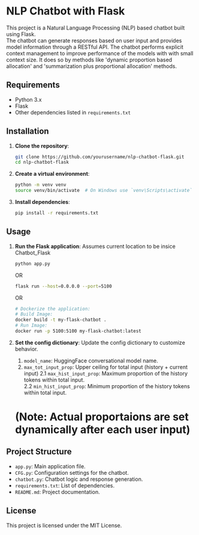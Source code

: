# NLP Chatbot with Flask

This project is a Natural Language Processing (NLP) based chatbot built using Flask.  
The chatbot can generate responses based on user input and provides model information through a RESTful API.
The chatbot performs explicit context management to improve performance of the models with with small context size. 
It does so by methods like 'dynamic proportion based allocation' and 'summarization plus proportional allocation' methods.  


<!-- ## Features

- **Chat Endpoint**: Accepts user input and returns a generated response.
- **Model Info Endpoint**: Provides information about the chatbot model.
- **Logging**: Logs important events and errors for debugging purposes. -->

## Requirements

- Python 3.x
- Flask
- Other dependencies listed in `requirements.txt`

## Installation

1. **Clone the repository**:
    ```sh
    git clone https://github.com/yourusername/nlp-chatbot-flask.git
    cd nlp-chatbot-flask
    ```

2. **Create a virtual environment**:
    ```sh
    python -m venv venv
    source venv/bin/activate  # On Windows use `venv\Scripts\activate`
    ```

3. **Install dependencies**:
    ```sh
    pip install -r requirements.txt
    ```

## Usage

1. **Run the Flask application**:
    Assumes current location to be insice Chatbot_Flask  
    ```sh
    python app.py
    ```
    OR 
    ```sh
    flask run --host=0.0.0.0 --port=5100
    ```
    OR
    ```sh
    # Dockerize the application:  
    # Build Image:   
    docker build -t my-flask-chatbot .
    # Run Image:   
    docker run -p 5100:5100 my-flask-chatbot:latest
    ```
    
2. **Set the config dictionary**:
    Update the config dictionary to customize behavior.
    1. `model_name`: HuggingFace conversational model name.
    2. `max_tot_input_prop`: Upper ceiling for total input (history + current input)
        2.1 `max_hist_input_prop`: Maximum proportion of the history tokens within total input.   
        2.2 `min_hist_input_prop`: Minimum proportion of the history tokens within total input.  
    # (Note: Actual proportaions are set dynamically after each user input)

<!-- 2. **Access the endpoints**:
    - **Chat Endpoint**: `POST /chat`
        - **Request**: `user_input` (form data)
        - **Response**: JSON with the generated response
    - **Model Info Endpoint**: `GET /model_info`
        - **Response**: JSON with model information -->


## Project Structure
- `app.py`: Main application file.
- `CFG.py`: Configuration settings for the chatbot.
- `chatbot.py`: Chatbot logic and response generation.
- `requirements.txt`: List of dependencies.
- `README.md`: Project documentation.


## License

This project is licensed under the MIT License.